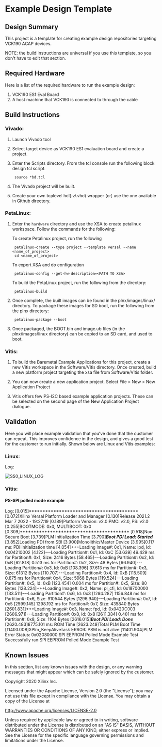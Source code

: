 # Example Design Template

## Design Summary
This project is a template for creating example design repositories targeting VCK190 ACAP devices.

NOTE: the build instructions are universal if you use this template, so you don't have to edit that section.


## Required Hardware
Here is a list of the required hardware to run the example design:

  1. VCK190 ES1 Eval Board
  1. A host machine that VCK190 is connected to through the cable

## Build Instructions
 ### Vivado:
1. Launch Vivado tool 

1. Select target device as VCK190 ES1 evaluation board and create a project.

1. Enter the Scripts directory. From the tcl console run the following block design tcl script:

		source *bd.tcl

1. The Vivado project will be built.

1. Create your own toplevel hdl(.v/.vhd) wrapper (or) use the one available in Github directory.

 ### PetaLinux:
1. Enter the `hardware` directory and use the XSA to create petalinux workspace. Follow the commands for the following:

   To create Petalinux project, run the following 
	 
		petalinux-create --type project --template versal --name <name_of_project> 
		cd <name_of_project>
	
	 To export XSA and do configuration
	    
		petalinux-config --get-hw-description=<PATH TO XSA>
   
	 To build the PetaLinux project, run the following from the directory:
		
		petalinux-build

1. Once complete, the built images can be found in the plnx/images/linux/ directory. To package these images for SD boot, run the following from the plnx directory:

		petalinux-package --boot 

1. Once packaged, the BOOT.bin and image.ub files (in the plnx/images/linux directory) can be copied to an SD card, and used to boot.

  ### Vitis:
1. To build the Baremetal Example Applications for this project, create a new Vitis workspace in the Software/Vitis directory. Once created, build a new platform project targeting the xsa file from Software/Vitis folder.

1. You can now create a new application project. Select File > New > New Application Project

1. Vitis offers few PS-I2C based example application projects. These can be selected on the second page of the New Application Project dialogue.

  ## Validation
Here you will place example validation that you've done that the customer can repeat. This improves confidence in the design, and gives a good test for the customer to run initially. Shown below are Linux and Vitis examples:

  ### Linux:

Log:

![SS0_LINUX_LOG](https://user-images.githubusercontent.com/74894579/157438774-d6b97f18-0ad1-4b97-82f5-0f2d874960f5.JPG)


	
### Vitis:

       
 #### PS-SPI polled mode example

Log:
[0.015]****************************************
[0.072]Xilinx Versal Platform Loader and Manager
[0.130]Release 2021.2   Mar  7 2022  -  19:27:19
[0.189]Platform Version: v2.0 PMC: v2.0, PS: v2.0
[0.255]BOOTMODE: 0x0, MULTIBOOT: 0x0
[0.309]****************************************
[0.518]Non Secure Boot
[3.739]PLM Initialization Time
[3.790]***********Boot PDI Load: Started***********
[3.852]Loading PDI from SBI
[3.900]Monolithic/Master Device
[3.995]0.117 ms: PDI initialization time
[4.054]+++Loading Image#: 0x1, Name: lpd, Id: 0x04210002
[4.122]---Loading Partition#: 0x1, Id: 0xC
[53.639] 49.429 ms for Partition#: 0x1, Size: 2416 Bytes
[58.465]---Loading Partition#: 0x2, Id: 0xB
[62.818] 0.513 ms for Partition#: 0x2, Size: 48 Bytes
[66.940]---Loading Partition#: 0x3, Id: 0xB
[108.396] 37.613 ms for Partition#: 0x3, Size: 61312 Bytes
[110.707]---Loading Partition#: 0x4, Id: 0xB
[115.509] 0.875 ms for Partition#: 0x4, Size: 5968 Bytes
[119.524]---Loading Partition#: 0x5, Id: 0xB
[123.454] 0.004 ms for Partition#: 0x5, Size: 80 Bytes
[128.224]+++Loading Image#: 0x2, Name: pl_cfi, Id: 0x18700000
[133.511]---Loading Partition#: 0x6, Id: 0x3
[1294.287] 1156.848 ms for Partition#: 0x6, Size: 910544 Bytes
[1296.940]---Loading Partition#: 0x7, Id: 0x5
[2599.145] 1298.192 ms for Partition#: 0x7, Size: 435840 Bytes
[2601.831]+++Loading Image#: 0x3, Name: fpd, Id: 0x0420C003
[2606.971]---Loading Partition#: 0x8, Id: 0x8
[2611.384] 0.401 ms for Partition#: 0x8, Size: 1104 Bytes
[2616.015]***********Boot PDI Load: Done***********
[2620.483]8775.101 ms: ROM Time
[2623.249]Total PLM Boot Time
[11400.008]XPlm_KeepAliveTask ERROR: PSM is not alive
[11401.904]PLM Error Status: 0x02080000
SPI EEPROM Polled Mode Example Test
Successfully ran SPI EEPROM Polled Mode Example Test

## Known Issues
In this section, list any known issues with the design, or any warning messages that might appear which can be safely ignored by the customer.

Copyright 2020 Xilinx Inc.

Licensed under the Apache License, Version 2.0 (the "License"); you may not use this file except in compliance with the License. You may obtain a copy of the License at

http://www.apache.org/licenses/LICENSE-2.0

Unless required by applicable law or agreed to in writing, software distributed under the License is distributed on an "AS IS" BASIS, WITHOUT WARRANTIES OR CONDITIONS OF ANY KIND, either express or implied. See the License for the specific language governing permissions and limitations under the License.



